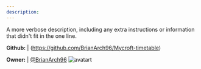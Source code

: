 ```yaml
---
description: 
---
```

A more verbose description, including any extra instructions or
information that didn't fit in the one line.

**Github:** | (https://github.com/BrianArch96/Mycroft-timetable)

**Owner:** | [@BrianArch96](https://github.com/BrianArch96) ![avatart](https://avatars2.githubusercontent.com/u/24462865?v=4)

